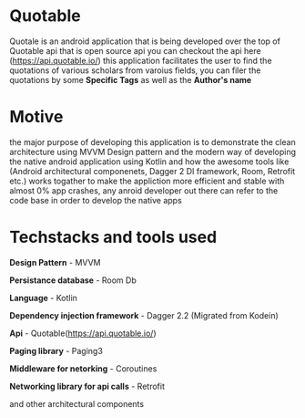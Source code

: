 # Quotable

Quotale is an android application that is being developed over the top of Quotable api that is open source api you can checkout the api here (https://api.quotable.io/)
this application facilitates the user to find the quotations of various scholars from varoius fields, you can filer the quotations by some **Specific Tags** as well as the **Author's name**

# Motive

the major purpose of developing this application is to demonstrate the clean architecture using MVVM Design pattern and the modern way of developing the native android application using Kotlin and how the awesome tools like (Android architectural componenets, Dagger 2 DI framework, Room, Retrofit etc.) works togather to make the appliction more efficient and stable with almost 0% app crashes, any anroid developer out there can refer to the code base in order to develop the native apps 

# Techstacks and tools used 

**Design Pattern** - MVVM

**Persistance database** - Room Db

**Language** - Kotlin

**Dependency injection framework** - Dagger 2.2 (Migrated from Kodein)

**Api** - Quotable(https://api.quotable.io/)

**Paging library** - Paging3

**Middleware for netorking** - Coroutines

**Networking library for api calls** - Retrofit

and other architectural components 

 
